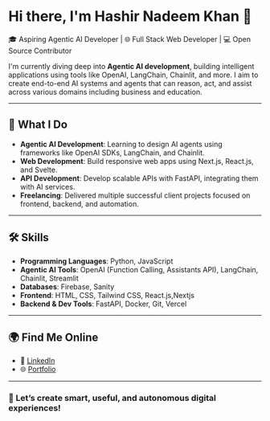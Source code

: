 # Hi there, I'm Hashir Nadeem Khan 👋

🎓 Aspiring Agentic AI Developer | 🌐 Full Stack Web Developer | 💻 Open Source Contributor

I'm currently diving deep into **Agentic AI development**, building intelligent applications using tools like OpenAI, LangChain, Chainlit, and more. I aim to create end-to-end AI systems and agents that can reason, act, and assist across various domains including business and education.

---

## 💼 What I Do

- **Agentic AI Development**: Learning to design AI agents using frameworks like OpenAI SDKs, LangChain, and Chainlit.
- **Web Development**: Build responsive web apps using Next.js, React.js, and Svelte.
- **API Development**: Develop scalable APIs with FastAPI, integrating them with AI services.
- **Freelancing**: Delivered multiple successful client projects focused on frontend, backend, and automation.

---

## 🛠️ Skills

- **Programming Languages**: Python, JavaScript  
- **Agentic AI Tools**: OpenAI (Function Calling, Assistants API), LangChain, Chainlit, Streamlit  
- **Databases**: Firebase, Sanity  
- **Frontend**: HTML, CSS, Tailwind CSS, React.js,Nextjs 
- **Backend & Dev Tools**: FastAPI, Docker, Git, Vercel  

---

## 🌍 Find Me Online

- 💼 [LinkedIn](https://www.linkedin.com/in/hashir-khan-b90b60280)  
- 🌐 [Portfolio](https://personal-portfolio-h8ig.vercel.app/)

---

### 🚀 Let’s create smart, useful, and autonomous digital experiences!

